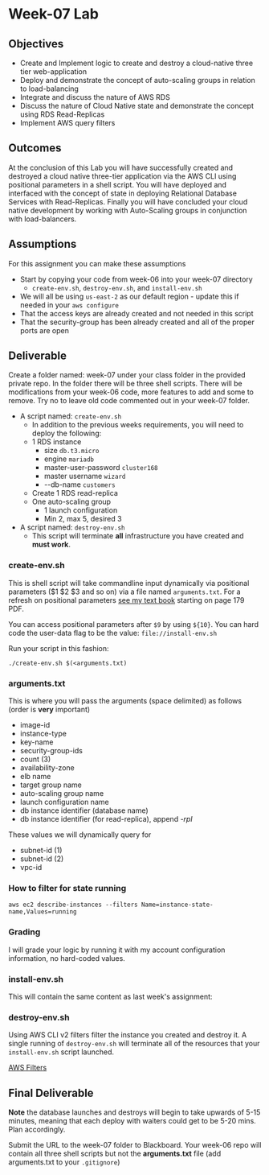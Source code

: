 # Week-07 Lab

## Objectives

* Create and Implement logic to create and destroy a cloud-native three tier web-application
* Deploy and demonstrate the concept of auto-scaling groups in relation to load-balancing
* Integrate and discuss the nature of AWS RDS
* Discuss the nature of Cloud Native state and demonstrate the concept using RDS Read-Replicas
* Implement AWS query filters

## Outcomes

At the conclusion of this Lab you will have successfully created and destroyed a cloud native three-tier application via the AWS CLI using positional parameters in a shell script. You will have deployed and interfaced with the concept of state in deploying Relational Database Services with Read-Replicas. Finally you will have concluded your cloud native development by working with Auto-Scaling groups in conjunction with load-balancers.

## Assumptions

For this assignment you can make these assumptions

* Start by copying your code from week-06 into your week-07 directory
  * `create-env.sh`, `destroy-env.sh`, and `install-env.sh`
* We will all be using `us-east-2` as our default region - update this if needed in your `aws configure`
* That the access keys are already created and not needed in this script
* That the security-group has been already created and all of the proper ports are open

## Deliverable

Create a folder named: week-07 under your class folder in the provided private repo. In the folder there will be three shell scripts. There will be modifications from your week-06 code, more features to add and some to remove. Try no to leave old code commented out in your week-07 folder.

* A script named: `create-env.sh`
  * In addition to the previous weeks requirements, you will need to deploy the following:
  * 1 RDS instance
    * size `db.t3.micro`
    * engine `mariadb`
    * master-user-password `cluster168`
    * master username `wizard`
    * --db-name `customers`
  * Create 1 RDS read-replica
  * One auto-scaling group
    * 1 launch configuration
    * Min 2, max 5, desired 3
* A script named: `destroy-env.sh`
  * This script will terminate **all** infrastructure you have created and **must work**.

### create-env.sh

This is shell script will take commandline input dynamically via positional parameters ($1 $2 $3 and so on) via a file named `arguments.txt`. For a refresh on positional parameters [see my text book](https://github.com/jhajek/Linux-text-book-part-1/releases/tag/2021-09-29 "Link to Linux Textbook") starting on page 179 PDF.

You can access positional parameters after `$9` by using `${10}`. You can hard code the user-data flag to be the value: `file://install-env.sh`

Run your script in this fashion:

```./create-env.sh $(<arguments.txt)```

### arguments.txt

This is where you will pass the arguments (space delimited) as follows (order is **very** important)

* image-id
* instance-type
* key-name
* security-group-ids
* count (3)
* availability-zone
* elb name
* target group name
* auto-scaling group name
* launch configuration name
* db instance identifier (database name)
* db instance identifier (for read-replica), append *-rpl*

These values we will dynamically query for

* subnet-id (1)
* subnet-id (2)
* vpc-id

### How to filter for state running

`aws ec2 describe-instances --filters Name=instance-state-name,Values=running`

### Grading

I will grade your logic by running it with my account configuration information, no hard-coded values.

### install-env.sh

This will contain the same content as last week's assignment:

### destroy-env.sh

Using AWS CLI v2 filters filter the instance you created and destroy it.  A single running of `destroy-env.sh` will terminate all of the resources that your `install-env.sh` script launched.

[AWS Filters](https://docs.aws.amazon.com/cli/latest/userguide/cli-usage-filter.html "URL for AWS Filters")

## Final Deliverable

**Note** the database launches and destroys will begin to take upwards of 5-15 minutes, meaning that each deploy with waiters could get to be 5-20 mins. Plan accordingly.

Submit the URL to the week-07 folder to Blackboard. Your week-06 repo will contain all three shell scripts but not the **arguments.txt** file (add arguments.txt to your `.gitignore`)
